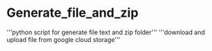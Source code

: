 # Generate_file_and_zip
'''python script for generate file text and zip folder'''
'''download and upload file from google cloud storage'''
